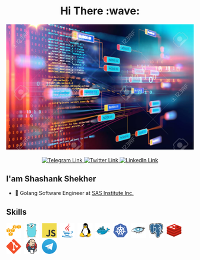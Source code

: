 <div align="center">
  <h1>Hi There :wave:</h1>
  <img src="bg.jpg" alt="Background Image"/>
  <br><br>
  <a href="">
    <img src="https://img.shields.io/static/v1?label=Me%20on&message=Telegram&color=29a1d4&logo=telegram" alt="Telegram Link"/>
  </a>
  <a href="">
    <img src="https://img.shields.io/static/v1?label=Me%20on&message=Twitter&color=1d9bf0&logo=twitter" alt="Twitter Link"/>
  </a>
  <a href="">
    <img src="https://img.shields.io/static/v1?label=Me%20on&message=LinkedIn&color=0a66c2&logo=linkedin" alt="LinkedIn Link"/>
  </a>
 </div>

## I'am Shashank Shekher

- :hamster: Golang Software Engineer at [SAS Institute Inc.](https://sas.com)

## Skills

<div>
  <img src="https://raw.githubusercontent.com/devicons/devicon/master/icons/amazonwebservices/amazonwebservices-original.svg" title="AWS" alt="AWS" width="40" height="40"/>&nbsp;
  <img src="https://raw.githubusercontent.com/devicons/devicon/master/icons/go/go-original.svg" title="Go" alt="Go" width="40" height="40"/>&nbsp;
  <img src="https://raw.githubusercontent.com/devicons/devicon/master/icons/javascript/javascript-original.svg" title="JavaScript" alt="JavaScript" width="40" height="40"/>&nbsp;
  <img src="https://raw.githubusercontent.com/devicons/devicon/master/icons/java/java-original.svg" title="Java" alt="Java" width="40" height="40"/>&nbsp;
  <img src="https://raw.githubusercontent.com/devicons/devicon/master/icons/linux/linux-original.svg" title="Linux" alt="Linux" width="40" height="40"/>&nbsp;
  <img src="https://raw.githubusercontent.com/devicons/devicon/master/icons/docker/docker-original.svg" title="Docker" alt="Docker" width="40" height="40"/>&nbsp;
  <img src="https://raw.githubusercontent.com/devicons/devicon/master/icons/kubernetes/kubernetes-plain.svg" title="Kubernetes" alt="Kubernetes" width="40" height="40"/>&nbsp;
  <img src="https://raw.githubusercontent.com/mymmrac/mymmrac/master/icons/cassandra.svg" title="Cassandra" alt="Cassandra" width="40" height="40"/>&nbsp;
  <img src="https://raw.githubusercontent.com/devicons/devicon/master/icons/postgresql/postgresql-original.svg" title="PostgreSQL" alt="PostgreSQL" width="40" height="40"/>&nbsp;
  <img src="https://raw.githubusercontent.com/devicons/devicon/master/icons/redis/redis-original.svg" title="Redis" alt="Redis" width="40" height="40"/>&nbsp;
  <img src="https://raw.githubusercontent.com/devicons/devicon/master/icons/git/git-original.svg" title="Git" alt="Git" width="40" height="40"/>&nbsp;
  <img src="https://raw.githubusercontent.com/devicons/devicon/master/icons/jenkins/jenkins-original.svg" title="Jenkins" alt="Jenkins" width="40" height="40"/>&nbsp;
  <img src="https://raw.githubusercontent.com/mymmrac/mymmrac/master/icons/telegram.svg" title="Telegram" alt="Telegram" width="40" height="40"/>&nbsp;  
</div>